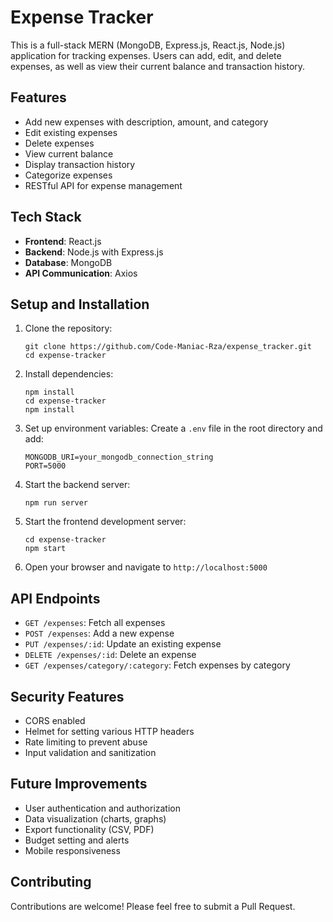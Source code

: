 # Expense Tracker

This is a full-stack MERN (MongoDB, Express.js, React.js, Node.js) application for tracking expenses. Users can add, edit, and delete expenses, as well as view their current balance and transaction history.

## Features

- Add new expenses with description, amount, and category
- Edit existing expenses
- Delete expenses
- View current balance
- Display transaction history
- Categorize expenses
- RESTful API for expense management

## Tech Stack

- **Frontend**: React.js
- **Backend**: Node.js with Express.js
- **Database**: MongoDB
- **API Communication**: Axios

## Setup and Installation

1. Clone the repository:
   ```
   git clone https://github.com/Code-Maniac-Rza/expense_tracker.git
   cd expense-tracker
   ```

2. Install dependencies:
   ```
   npm install
   cd expense-tracker
   npm install
   ```

3. Set up environment variables:
   Create a `.env` file in the root directory and add:
   ```
   MONGODB_URI=your_mongodb_connection_string
   PORT=5000
   ```

4. Start the backend server:
   ```
   npm run server
   ```

5. Start the frontend development server:
   ```
   cd expense-tracker
   npm start
   ```

6. Open your browser and navigate to `http://localhost:5000`

## API Endpoints

- `GET /expenses`: Fetch all expenses
- `POST /expenses`: Add a new expense
- `PUT /expenses/:id`: Update an existing expense
- `DELETE /expenses/:id`: Delete an expense
- `GET /expenses/category/:category`: Fetch expenses by category

## Security Features

- CORS enabled
- Helmet for setting various HTTP headers
- Rate limiting to prevent abuse
- Input validation and sanitization

## Future Improvements

- User authentication and authorization
- Data visualization (charts, graphs)
- Export functionality (CSV, PDF)
- Budget setting and alerts
- Mobile responsiveness

## Contributing

Contributions are welcome! Please feel free to submit a Pull Request.
